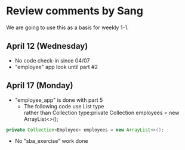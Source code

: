# Review comments by Sang

We are going to use this as a basis for
weekly 1-1.

## April 12 (Wednesday)
- No code check-in since 04/07
- "employee" app look until part #2


## April 17 (Monday)
- "employee_app" is done with part 5
  - The following code use List type  
    rather than Collection type:private Collection<Employee> employees = new ArrayList<>();

```java
private Collection<Employee> employees = new ArrayList<>();
```
- No "sba_exercise" work done